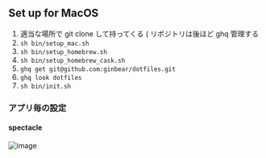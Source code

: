 ## Set up for MacOS

1. 適当な場所で git clone して持ってくる ( リポジトリは後ほど ghq 管理する
2. `sh bin/setup_mac.sh`
3. `sh bin/setup_homebrew.sh`
4. `sh bin/setup_homebrew_cask.sh`
5. `ghq get git@github.com:ginbear/dotfiles.git`
6. `ghq look dotfiles`
7. `sh bin/init.sh`

### アプリ毎の設定

#### spectacle

![image](https://user-images.githubusercontent.com/3601231/29417586-a3096820-83a4-11e7-9570-ffdeb6a3e41b.png)

